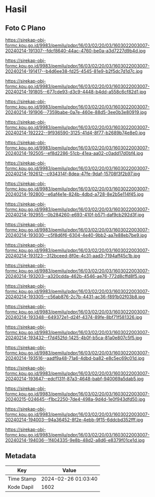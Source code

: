 # Hasil

## Foto C Plano

https://sirekap-obj-formc.kpu.go.id/9983/pemilu/pdpr/16/03/02/20/03/1603022003007-20240214-191307--fdcf8640-44ac-4760-be0a-a3d7227d9b4d.jpg

https://sirekap-obj-formc.kpu.go.id/9983/pemilu/pdpr/16/03/02/20/03/1603022003007-20240214-191417--b4d6ee38-fd25-4545-81e9-b2f5dc7d1d7c.jpg

https://sirekap-obj-formc.kpu.go.id/9983/pemilu/pdpr/16/03/02/20/03/1603022003007-20240214-191805--677cde93-d3c9-4448-b4dd-a558c6cf82d1.jpg

https://sirekap-obj-formc.kpu.go.id/9983/pemilu/pdpr/16/03/02/20/03/1603022003007-20240214-191906--7359babe-0a7e-460e-88d5-3ee0b3e80919.jpg

https://sirekap-obj-formc.kpu.go.id/9983/pemilu/pdpr/16/03/02/20/03/1603022003007-20240214-192222--9f936590-3125-41d4-8f77-b2689b74e8e0.jpg

https://sirekap-obj-formc.kpu.go.id/9983/pemilu/pdpr/16/03/02/20/03/1603022003007-20240214-192505--ef8d2286-51cb-41ea-aa02-c0add17d0bf4.jpg

https://sirekap-obj-formc.kpu.go.id/9983/pemilu/pdpr/16/03/02/20/03/1603022003007-20240214-192612--c934314f-8dea-47fe-9daf-15708f3f2b97.jpg

https://sirekap-obj-formc.kpu.go.id/9983/pemilu/pdpr/16/03/02/20/03/1603022003007-20240214-192800--e6af4e1e-824b-4dbd-a728-8e2b5e114f45.jpg

https://sirekap-obj-formc.kpu.go.id/9983/pemilu/pdpr/16/03/02/20/03/1603022003007-20240214-192955--0b284260-e693-410f-b571-daf9cb292d3f.jpg

https://sirekap-obj-formc.kpu.go.id/9983/pemilu/pdpr/16/03/02/20/03/1603022003007-20240214-193030--c5f8d6f6-6304-4e40-9bb2-aa7e88eb7be9.jpg

https://sirekap-obj-formc.kpu.go.id/9983/pemilu/pdpr/16/03/02/20/03/1603022003007-20240214-193123--312bceed-8f0e-4c31-aad3-7194aff45c1b.jpg

https://sirekap-obj-formc.kpu.go.id/9983/pemilu/pdpr/16/03/02/20/03/1603022003007-20240214-193203--a320cdda-462b-4546-ae76-772d8cffd8f5.jpg

https://sirekap-obj-formc.kpu.go.id/9983/pemilu/pdpr/16/03/02/20/03/1603022003007-20240214-193305--c56ab876-2c7b-4431-ac36-f891b02f03b8.jpg

https://sirekap-obj-formc.kpu.go.id/9983/pemilu/pdpr/16/03/02/20/03/1603022003007-20240214-193348--649372e1-d24f-4374-89fe-8bf71f581326.jpg

https://sirekap-obj-formc.kpu.go.id/9983/pemilu/pdpr/16/03/02/20/03/1603022003007-20240214-193432--f7d452fd-1425-4b0f-b5ca-81a0e807c5f5.jpg

https://sirekap-obj-formc.kpu.go.id/9983/pemilu/pdpr/16/03/02/20/03/1603022003007-20240214-193516--aadf9a48-71a6-4dbd-ba82-e8c5ec69c01d.jpg

https://sirekap-obj-formc.kpu.go.id/9983/pemilu/pdpr/16/03/02/20/03/1603022003007-20240214-193647--edcf131f-87a3-4648-babf-940069a5dab5.jpg

https://sirekap-obj-formc.kpu.go.id/9983/pemilu/pdpr/16/03/02/20/03/1603022003007-20240215-024645--f1bc2250-7de4-498a-9d4d-1e0f943dfd50.jpg

https://sirekap-obj-formc.kpu.go.id/9983/pemilu/pdpr/16/03/02/20/03/1603022003007-20240214-194003--94a36452-8f2e-4ebb-9f15-6ddcbd352fff.jpg

https://sirekap-obj-formc.kpu.go.id/9983/pemilu/pdpr/16/03/02/20/03/1603022003007-20240214-194036--1f404335-9e8b-48d2-a8d6-e8379f01ce1d.jpg


## Metadata

| Key        | Value               |
| ---------- | ------------------- |
| Time Stamp | 2024-02-26 01:03:40 |
| Kode Dapil | 1602                |



